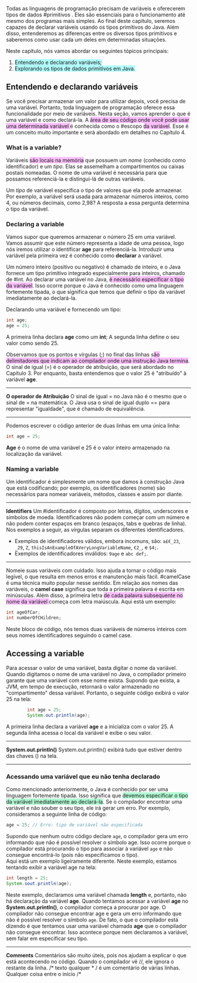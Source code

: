 Todas as linguagens de programação precisam de variáveis e oferecerem tipos de dados #primitivos . Eles são essenciais para o funcionamento até mesmo dos programas mais simples. Ao final deste capítulo, seremos capazes de declarar variáveis usando os tipos primitivos do Java. Além disso, entenderemos as diferenças entre os diversos tipos primitivos e saberemos como usar cada um deles em determinadas situações.

Neste capítulo, nós vamos abordar os seguintes tópicos principais:
1. <span style="background:#b1ffff">Entendendo e declarando variáveis;</span>
2. <span style="background:#b1ffff">Explorando os tipos de dados primitivos em Java.</span>

## Entendendo e declarando variáveis
Se você precisar armazenar um valor para utilizar depois, você precisa de uma variável. Portanto, toda linguagem de programação oferece essa funcionalidade por meio de variáveis. Nesta seção, vamos aprender o que é uma variável e como declará-la. A <span style="background:#fdbfff">área de seu código onde você pode usar uma determinada variável </span>é conhecida como o #escopo <span style="background:#fdbfff">da variável</span>. Esse é um conceito muito importante e será abordado em detalhes no Capítulo 4.

### What is a variable?
Variáveis <span style="background:#fdbfff">são locais na memória</span> que possuem um *nome* (conhecido como identificador) e um *tipo*.  Elas se assemelham a compartimentos ou caixas postais nomeadas. O nome de uma variável é necessária para que possamos referenciá-la e distingui-lá de outras variáveis. 

Um *tipo* de variável especifica o tipo de valores que ela pode armazenar. Por exemplo, a variável será usada para armazenar números inteiros, como 4, ou números decimais, como 2,98? A resposta a essa pergunta determina o tipo da variável.

### Declaring a variable
Vamos supor que queremos armazenar o número 25 em uma variável. Vamos assumir que este número representa a idade de uma pessoa, logo nós iremos utilizar o identificar **age** para referenciá-la. Introduzir uma variável pela primeira vez é conhecido como **declarar** a variável. 

Um número inteiro (positivo ou negativo) é chamado de inteiro, e o Java fornece um tipo primitivo integrado especialmente para inteiros, chamado de #int. Ao declarar uma variável no Java, <span style="background:#fdbfff">é necessário especificar o tipo da variável</span>. Isso ocorre porque o Java é conhecido como uma linguagem fortemente tipada, o que significa que temos que definir o tipo da variável imediatamente ao declará-la. 

Declarando uma variável e fornecendo um tipo:
```java
int age;
age = 25;
```
A primeira linha declara **age** como um **int**;
A segunda linha define o seu valor como sendo 25.

Observamos que os pontos e vírgulas (;) no final das linhas s<span style="background:#fdbfff">ão delimitadores que indicam ao compilador onde uma instrução Java termina</span>. O sinal de igual (=) é o operador de atribuição, que será abordado no Capítulo 3. Por enquanto, basta entendemos que o valor 25 é "atribuído" à variável **age**. 

---
**O operador de Atribuição**
O sinal de igual = no Java não é o mesmo que o sinal de = na matemática. O Java usa o sinal de igual duplo == para representar "igualdade", que é chamado de equivalência. 

---
Podemos escrever o código anterior de duas linhas em uma única linha:
```java
int age = 25;
```
**Age** é o nome de uma variável e 25 é o valor inteiro armazenado na localização da variável. 

### Naming a variable
Um identificador é simplesmente um nome que damos à construção Java que está codificando; por exemplo, os identificadores (nome) são necessários para nomear variáveis, métodos, classes e assim por diante. 

---
**Identifiers**
Um #identificador é composto por letras, dígitos, underscores e símbolos de moeda. Identificadores não podem começar com um número e não podem conter espaços em branco (espaços, tabs e quebras de linha). Nos exemplos a seguir, as vírgulas separam os diferentes identificadores.
- Exemplos de identificadores válidos, embora incomuns, são: `a£€_23`, `_29`, `Z`, `thisIsAnExampleOfAVeryLongVariableName`, `€2_`, e `$4;`.
- Exemplos de identificadores inválidos: `9age` e `abc def;`.
---

Nomeie suas variáveis com cuidado. Isso ajuda a tornar o código mais legível, o que resulta em menos erros e manutenção mais fácil. #camelCase é uma técnica muito popular nesse sentido. Em relação aos nomes das variáveis, o **camel case** significa que toda a primeira palavra é escrita em minúsculas. Além disso, a primeira letra <span style="background:#fdbfff">de cada palavra subsequente no nome da variável </span>começa com letra maiúscula. Aqui está um exemplo:
```java
int ageOfCar;
int numberOfCHildren;
```
Neste bloco de código, nós temos duas variáveis de números inteiros com seus nomes identificadores seguindo o camel case.
## Accessing a variable
Para acessar o valor de uma variável, basta digitar o nome da variável. Quando digitamos o nome de uma variável no Java, o compilador primeiro garante que uma variável com esse nome exista. Supondo que exista, a JVM, em tempo de execução, retornará o valor armazenado no "compartimento" dessa variável. Portanto, o seguinte código exibirá o valor 25 na tela:
```java
		int age = 25;
		System.out.println(age);
```

A primeira linha declara a variável **age** e a inicializa com o valor 25. A segunda linha acessa o local da variável e exibe o seu valor.

---
**System.out.println()**
System.out.println() exibirá tudo que estiver dentro das chaves () na tela.

---
### Acessando uma variável que eu não tenha declarado
Como mencionado anteriormente, o Java é conhecido por ser uma linguagem fortemente tipada. Isso significa que <span style="background:#affad1">devemos especificar o tipo da variável imediatamente ao declará-la</span>. Se o compilador encontrar uma variável e não souber o seu tipo, ele irá gerar um erro. Por exemplo, consideramos a seguinte linha de código:
```java
age = 25; // Erro: tipo de variável não especificada
```

Supondo que nenhum outro código declare `age`, o compilador gera um erro informando que não é possível resolver o símbolo age. Isso ocorre porque o compilador está procurando o tipo para associar à variável `age` e não consegue encontrá-lo (pois não especificamos o tipo).  
Aqui está um exemplo ligeiramente diferente. Neste exemplo, estamos tentando exibir a variável age na tela:
```java
int length = 25;
System.sout.println(age);
```

Neste exemplo, declaramos uma variável chamada **length** e, portanto, não há declaração da variável **age**. Quando tentamos acessar a variável **age** no **System.out.println()**, o compilador começa a procurar por age. O compilador não consegue encontrar age e gera um erro informando que não é possível resolver o símbolo `age`. De fato, o que o compilador está dizendo é que tentamos usar uma variável chamada **age** que o compilador não consegue encontrar. Isso acontece porque nem declaramos a variável, sem falar em especificar seu tipo.

---
**Comments**
Comentários são muito úteis, pois nos ajudam a explicar o que está acontecendo no código. 
Quando o compilador vê //, ele ignora o restante da linha.
/* texto qualquer * / é um comentário de várias linhas. Qualquer coisa entre o início /*